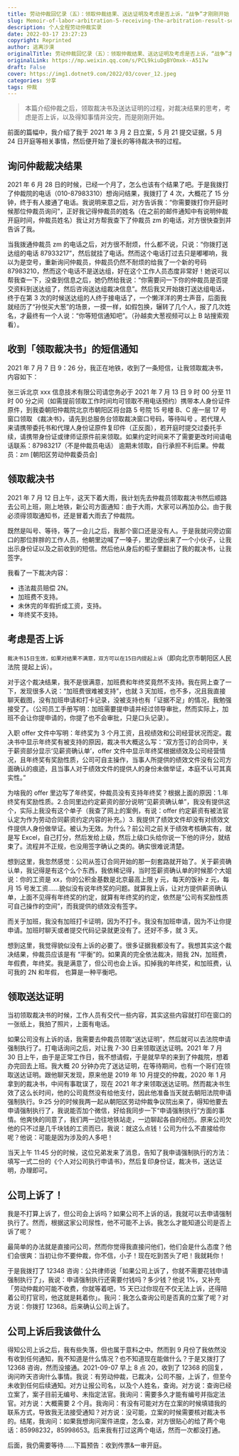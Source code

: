 ```yaml
---
title: 劳动仲裁回忆录（五）：领取仲裁结果、送达证明及考虑是否上诉，“战争”才刚刚开始
slug: Memoir-of-labor-arbitration-5-receiving-the-arbitration-result-service-certificate-and-considering-whether-to-appeal-war-has-just-begun
description: 个人全程劳动仲裁实录
date: 2022-03-17 23:27:23
copyright: Reprinted
author: 逃离沙漠
originalTitle: 劳动仲裁回忆录（五）：领取仲裁结果、送达证明及考虑是否上诉，“战争”才刚刚开始
originalLink: https://mp.weixin.qq.com/s/PCL9kiuDgBYOmxk--A517w
draft: False
cover: https://img1.dotnet9.com/2022/03/cover_12.jpeg
categories: 分享
tags: 仲裁
---
```


> 本篇介绍仲裁之后，领取裁决书及送达证明的过程，对裁决结果的思考，考虑是否上诉，以及得知事情并没完，而是刚刚开始。

前面的篇幅中，我介绍了我于 2021 年 3 月 2 日立案，5 月 21 提交证据，5 月 24 日开庭等相关事情，然后便开始了漫长的等待裁决书的过程。

## 询问仲裁裁决结果

2021 年 6 月 28 日的时候，已经一个月了，怎么也该有个结果了吧。于是我拨打了仲裁院的电话（010-87983310）想询问结果，我拨打了 4 次，大概花了 15 分钟，终于有人接通了电话。我说明来意之后，对方告诉我：“你需要拨打你开庭时候那位仲裁员询问”，正好我记得仲裁员的姓名（在之前的邮件通知中有说明仲裁开庭时间，仲裁员姓名）我让对方帮我查下了仲裁员 zm 的电话，对方很快查到并告诉了我。

当我拨通仲裁员 zm 的电话之后，对方很不耐烦，什么都不说，只说：“你拨打送达组的电话 87933217”，然后就挂了电话。然而这个电话打过去只是嘟嘟响，我以为是空号，重新询问仲裁员，仲裁员仍然不耐烦的给我了一个新的号码 87983210，然而这个电话不是送达组，好在这个工作人员态度非常好！她说可以帮我查一下，没查到信息之后，她仍然给我说：“你需要问一下你的仲裁员是否提交资料到送达组了，然后咨询送达组裁决信息”。然后我又开始拨打送达组电话，终于在第 3 次的时候送达组的人终于接电话了，一个懒洋洋的男士声音，后面我就经历了“孙悦买大葱”的场景，一摸一样，如假包换，辗转了几个人，报了几次姓名，才最终有一个人说：“你等短信通知吧”。（孙越卖大葱视频可以上 B 站搜索观看）。

## 收到「领取裁决书」的短信通知

2021 年 7 月 7 日 9：26 分，我正在地铁，收到了一条短信，让我领取裁决书，内容如下：

张三诉北京 xxx 信息技术有限公司请您务必于 2021 年 7 月 13 日 9 时 00 分至 11 时 00 分之间（如需提前领取工作时间均可领取不用电话预约）携带本人身份证件原件，到我委朝阳仲裁院北京市朝阳区将台路 5 号院 15 号楼 B、C 座一层 17 号窗口领取 《裁决书》，请先到总服务台领取裁决窗口号码，等待叫号 。若代理人来请携带委托书和代理人身份证原件复印件（正反面），若开庭时提交过委托手续，请携带身份证或律师证原件前来领取。如果约定时间来不了需要更改时间请电话联系：87983217（不是仲裁员电话） 逾期未领取，自行承担不利后果。仲裁员：zm [朝阳区劳动仲裁委员会]

## 领取裁决书

2021 年 7 月 12 日上午，这天下着大雨，我计划先去仲裁员领取裁决书然后顺路去公司上班，刚上地铁，新公司方面通知：由于大雨，大家可以再加办公。由于我必须得领取通知书，还是冒着大雨去了仲裁院。

既然是叫号、等待，等了一会儿之后，我那个窗口还是没有人。于是我就问旁边窗口的那位胖胖的工作人员，他朝里边喊了一嗓子，里边便出来了一个小伙子，让我出示身份证以及之前收到的短信。然后他从身后的柜子里翻出了我的裁决书，让我签字。

我看了一下裁决内容：

- 违法裁员赔偿 2N。
- 加班费不支持。
- 未休完的年假折成工资，支持。
- 年终奖不支持。

## 考虑是否上诉

`裁决书15日生效，如果对结果不满意，双方可以在15日内提起上诉`（即向北京市朝阳区人民法院 提起上诉）。

对于这个裁决结果，我不是很满意，加班费和年终奖竟然不支持。我在网上查了一下，发现很多人说：“加班费很难被支持”，也就 3 天加班，也不多，况且我直接聊天截图，没有加班申请和打卡记录，没被支持也有「证据不足」的情况，我勉强接受了。（公司员工手册写明：加班需要提申请并经过领导审批，然而实际上，加班不会让你提申请的，你提了也不会审批，只是口头记录）。

入职 offer 文件中写明：年终奖为 3 个月工资，且视绩效和公司经营状况而定。裁决书中显示年终奖有被支持的原因，裁决书大概这么写：“双方签订的合同中，关于薪资部分显示‘见薪资确认单’，offer 文件中显示年终奖根据绩效及公司经营情况，且年终奖有奖励性质，公司可自主操作，当事人所提供的绩效文件没有公司方面确认的痕迹，且当事人对于绩效文件的提供人的身份未做举证，本庭不认可其真实性。”

为啥我的 offer 里边写了年终奖，仲裁员没有支持年终奖？根据上面的原因：1.年终奖有奖励性质。2.合同里边约定薪资的部分说明“见薪资确认单”，我没有提供这个，实际上我没有这个单子（我查了网上的案例，有说：offer 约定薪资有被法官认定为作为劳动合同薪资约定内容的补充。）3. 我提供了绩效文件却没有对绩效文件提供人身份做举证。被认为无效。为什么？前公司之前关于绩效考核确实有，就是写 Excel，自己打分，然后发给上级，然后上级口头给你说一下他的评分，就结束了。流程并不正规，也没用签字确认之类的。确实很难说清楚。

想到这里，我忽然感觉：公司从签订合同开始的那一刻套路就开始了。关于薪资确认单，我记得是有这个么个东西，我依稀记得，当时签薪资确认单的时候那个大姐说：你的工资是 xx，你的公积金基数是北京最高上限 y 元，每天的饭补 z 元，每月 15 号发工资……貌似没有说年终奖的问题。就算我上诉，让对方提供薪资确认单，上面不见得有年终奖的约定，就算有年终奖的约定，依然是“公司有奖励性质可自己操作的空间”，而我提供的绩效没有签字。

而关于加班，我没有加班打卡证明，因为不打卡。我没有加班申请，因为不让你提申请。加班时聊天或者提交代码记录就更没有了。还好不多，就 3 天。

想到这里，我觉得貌似没有上诉的必要了。很多证据我都没有了。我想其实这个裁决结果，仲裁员应该是有 “平衡”的。如果真的完全依法裁决，赔我 2N，加班费，年假费，年终奖。我是满意了，但公司也会上诉。扣掉我的年终奖，和加班费，认可我的 2N 和年假， 也算是一种平衡吧。

## 领取送达证明

当初领取裁决书的时候，工作人员有交代一些内容，其实这些内容就打印在窗口的一张纸上，我拍了照片，上面有电话。

如果公司没有上诉的话，我需要去仲裁员领取“送达证明”，然后就可以去法院申请强制执行了。打电话询问之后，对让我 7-30 日来领取送达证明。2021 年 7 月 30 日上午，由于是正常工作日，我不想请假，于是就早早的来到了仲裁院，想着办完回去上班。我大概 20 分钟办完了送达证明，在等待期间，也有一个哥们在领取送达证明。跟他聊天发现，原来他是 2019 年 10 月提交的仲裁，2020 年 1 月拿到的裁决书，中间有事耽误了，现在 2021 年才来领取送达证明。然而裁决书生效了这么长时间，他的公司竟然没有给他支付，因此他准备当天就去朝阳法院申请强制执行。9:25 分的时候我两一起从朝阳区劳动仲裁争议院出来了，得知他要去申请强制执行了，我说能否加个微信，好给我同步一下“申请强制执行”方面的事情。他爽快的同意了，我们两一边往地铁站走，一边聊起各自的经历。原来公司欠他的只不过是几千块钱的工资而已，我说：就这么点钱！公司为什么不直接给你呢？他说：可能是因为涉及的人多吧！

当天上午 11:45 分的时候，这位兄弟发来了消息，告知了我申请强制执行的方法：填写一式二份的《个人对公司执行申请书》，然后复印身份证，裁决书，送达证明，办理即可。

## 公司上诉了！

我是不打算上诉了，但公司会上诉吗？如果公司不上诉的话，我就可以去申请强制执行了。然而，根据这家公司尿性，他不可能不上诉。我怎么才能知道公司是否上诉了呢？

最简单的办法就是直接问公司，然而你觉得我直接问他们，他们会是什么态度？他们会很爽：当初让你不要仲裁，你不信，小子！现在吃到苦头了吧！我就耗你！

于是我拨打了 12348 咨询：公共律师说「如果公司上诉了，你就不需要花钱申请强制执行了」，我说：申请强制执行还需要付钱吗？多少钱？他说 1%，又补充「劳动仲裁的可能不收费，你就等着吧，15 天已过你现在不仅无法上诉，还得陪着公司打官司，他这就是耗着你」。我问：我怎么查询公司是否真的立案了呢？对方说：你拨打 12368。后来确认公司上诉了。

## 公司上诉后我该做什么

得知公司上诉之后，我有些失落，但也属于意料之中。然而到 9 月份了我依然没有收到任何通知，我不知道是什么情况？也不知道现在能做什么？于是又拨打了 12368 咨询，然而没接通。2021-09-07 早上 8 点 20，收到了 12368 的回复，询问昨天咨询什么事情。我说：有劳动仲裁，已裁决，公司不服，上诉了，但至今未收到任何后续通知。对方让报公司名，以及个人姓名，查询。对方说：查询已经立案了，案子目前无编号、未指定法官。我询问：需要多久才能有编号并指定法官。对方说：大概需要 2 个月。我询问：有没有可能对方在立案的时候填错我的联系方式，导致我无法接受通知？对方说：没可能，立案的时候需要核对裁决书的。结尾，我询问：如果我想询问案件进度，怎么查，对方很贴心的给了两个电话：85998232，85998653。后来我有打过这两个电话，然而一次都没打通。

后面，我仍需要等待……下篇预告：收到传票&一审开庭。
